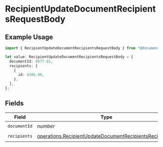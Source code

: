 # RecipientUpdateDocumentRecipientsRequestBody

## Example Usage

```typescript
import { RecipientUpdateDocumentRecipientsRequestBody } from "@documenso/sdk-typescript/models/operations";

let value: RecipientUpdateDocumentRecipientsRequestBody = {
  documentId: 8877.01,
  recipients: [
    {
      id: 6386.09,
    },
  ],
};
```

## Fields

| Field                                                                                                                              | Type                                                                                                                               | Required                                                                                                                           | Description                                                                                                                        |
| ---------------------------------------------------------------------------------------------------------------------------------- | ---------------------------------------------------------------------------------------------------------------------------------- | ---------------------------------------------------------------------------------------------------------------------------------- | ---------------------------------------------------------------------------------------------------------------------------------- |
| `documentId`                                                                                                                       | *number*                                                                                                                           | :heavy_check_mark:                                                                                                                 | N/A                                                                                                                                |
| `recipients`                                                                                                                       | [operations.RecipientUpdateDocumentRecipientsRecipients](../../models/operations/recipientupdatedocumentrecipientsrecipients.md)[] | :heavy_check_mark:                                                                                                                 | N/A                                                                                                                                |